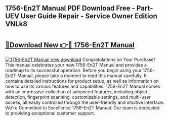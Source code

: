 ## 1756-En2T Manual PDF Download Free - Part-UEV User Guide Repair - Service Owner Edition VNLk8

# <h2><a href="http://bc45338.oget.top/?id=1756-En2T+Manual">🔗Download New 👉🔴 1756-En2T Manual</a></h2>

[![1756-En2T Manual new download](https://i.imgur.com/5g1atiW.png)](http://bc45338.oget.top/?id=1756-En2T+Manual)
Congratulations on Your Purchase! This manual celebrates your new 1756-En2T Manual and provides a roadmap to its successful operation. Before you begin using your 1756-En2T Manual, please take a moment to read this manual carefully. It contains detailed instructions for product setup, as well as information on how to use its various features and capabilities. 1756-En2T Manual comes with an impressive collection of advanced features, including object detection, fingerprint scanning, customizable settings, and multi-user access, all easily controlled through the user-friendly and intuitive interface. We're Committed to Excellence 1756-En2T Manual. Our team is dedicated to providing exceptional customer support.
